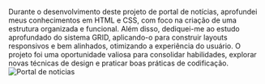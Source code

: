 Durante o desenvolvimento deste projeto de portal de notícias, aprofundei meus conhecimentos em HTML e CSS, com foco na criação de uma estrutura organizada e funcional. Além disso, dediquei-me ao estudo aprofundado do sistema GRID, aplicando-o para construir layouts responsivos e bem alinhados, otimizando a experiência do usuário. O projeto foi uma oportunidade valiosa para consolidar habilidades, explorar novas técnicas de design e praticar boas práticas de codificação.
![Portal de noticias](https://github.com/user-attachments/assets/5ffb99e4-df5e-4fc4-a791-e637d1bdfd35)
